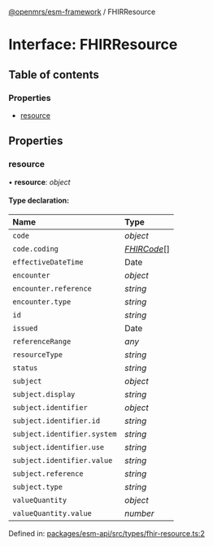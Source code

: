 [@openmrs/esm-framework](../API.md) / FHIRResource

# Interface: FHIRResource

## Table of contents

### Properties

- [resource](fhirresource.md#resource)

## Properties

### resource

• **resource**: *object*

#### Type declaration:

Name | Type |
:------ | :------ |
`code` | *object* |
`code.coding` | [*FHIRCode*](fhircode.md)[] |
`effectiveDateTime` | Date |
`encounter` | *object* |
`encounter.reference` | *string* |
`encounter.type` | *string* |
`id` | *string* |
`issued` | Date |
`referenceRange` | *any* |
`resourceType` | *string* |
`status` | *string* |
`subject` | *object* |
`subject.display` | *string* |
`subject.identifier` | *object* |
`subject.identifier.id` | *string* |
`subject.identifier.system` | *string* |
`subject.identifier.use` | *string* |
`subject.identifier.value` | *string* |
`subject.reference` | *string* |
`subject.type` | *string* |
`valueQuantity` | *object* |
`valueQuantity.value` | *number* |

Defined in: [packages/esm-api/src/types/fhir-resource.ts:2](https://github.com/openmrs/openmrs-esm-core/blob/master/packages/esm-api/src/types/fhir-resource.ts#L2)
